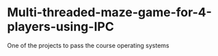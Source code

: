 # Multi-threaded-maze-game-for-4-players-using-IPC
One of the projects to pass the course operating systems

